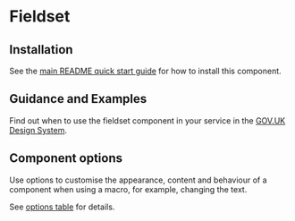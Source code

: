# Fieldset

## Installation

See the [main README quick start guide](https://github.com/alphagov/govuk-frontend#quick-start) for how to install this component.

## Guidance and Examples

Find out when to use the fieldset component in your service in the [GOV.UK Design System](https://design-system.service.gov.uk/components/fieldset).

## Component options

Use options to customise the appearance, content and behaviour of a component when using a macro, for example, changing the text.

See [options table](https://design-system.service.gov.uk/components/fieldset/#options-example-default) for details.